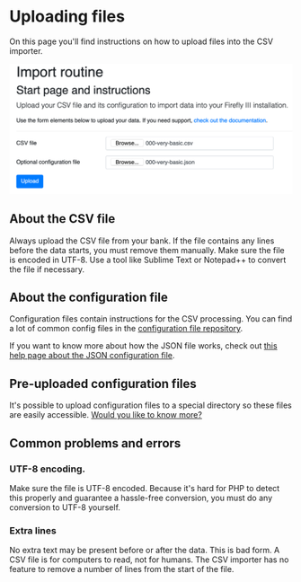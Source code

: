 # Uploading files

On this page you'll find instructions on how to upload files into the CSV importer.

![Upload files.](./images/upload.png)

## About the CSV file

Always upload the CSV file from your bank. If the file contains any lines before the data starts, you must remove them manually. Make sure the file is encoded in UTF-8. Use a tool like Sublime Text or Notepad++ to convert the file if necessary. 

## About the configuration file

Configuration files contain instructions for the CSV processing. You can find a lot of common config files in the [configuration file repository](https://github.com/firefly-iii/import-configurations).

If you want to know more about how the JSON file works, check out [this help page about the JSON configuration file](../help/json.md).

## Pre-uploaded configuration files

It's possible to upload configuration files to a special directory so these files are easily accessible. [Would you like to know more?](../help/config.md)

## Common problems and errors

### UTF-8 encoding.

Make sure the file is UTF-8 encoded. Because it's hard for PHP to detect this properly and guarantee a hassle-free conversion, you must do any conversion to UTF-8 yourself.

### Extra lines

No extra text may be present before or after the data. This is bad form. A CSV file is for computers to read, not for humans. The CSV importer has no feature to remove a number of lines from the start of the file.